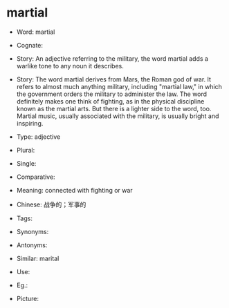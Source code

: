 # martial

- Word: martial
- Cognate: 
- Story: An adjective referring to the military, the word martial adds a warlike tone to any noun it describes.
- Story: The word martial derives from Mars, the Roman god of war. It refers to almost much anything military, including "martial law," in which the government orders the military to administer the law. The word definitely makes one think of fighting, as in the physical discipline known as the martial arts. But there is a lighter side to the word, too. Martial music, usually associated with the military, is usually bright and inspiring.

- Type: adjective
- Plural: 
- Single: 
- Comparative: 
- Meaning: connected with fighting or war
- Chinese: 战争的；军事的
- Tags: 
- Synonyms: 
- Antonyms: 
- Similar: marital
- Use: 
- Eg.: 
- Picture: 

